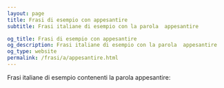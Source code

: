 ```yaml
---
layout: page
title: Frasi di esempio con appesantire 
subtitle: Frasi italiane di esempio con la parola  appesantire

og_title: Frasi di esempio con appesantire 
og_description: Frasi italiane di esempio con la parola  appesantire
og_type: website
permalink: /frasi/a/appesantire.html
---
```


Frasi italiane di esempio contenenti la parola appesantire:


